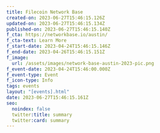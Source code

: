 ```yaml
---
title: Filecoin Network Base
created-on: 2023-06-27T15:46:15.126Z
updated-on: 2023-06-27T15:46:15.134Z
published-on: 2023-06-27T15:46:15.140Z
f_cta: https://networkbase.io/austin/
f_cta-text: Learn More
f_start-date: 2023-04-24T15:46:15.146Z
f_end-date: 2023-04-26T15:46:15.151Z
f_image:
  url: /assets/images/network-base-austin-2023-pic.png
f_event-date: 2023-04-24T15:46:00.000Z
f_event-type: Event
f_icon-type: Info
tags: events
layout: "[events].html"
date: 2023-06-27T15:46:15.161Z
seo:
  noindex: false
  twitter:title: summary
  twitter:card: summary
---
```


